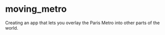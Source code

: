 # moving_metro
Creating an app that lets you overlay the Paris Metro into other parts of the world.
